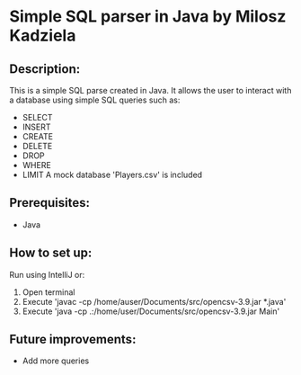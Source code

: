# Simple SQL parser in Java by Milosz Kadziela

## Description:
This is a simple SQL parse created in Java. It allows the user to interact with a database using simple SQL queries such as:
- SELECT
- INSERT
- CREATE
- DELETE
- DROP
- WHERE
- LIMIT
A mock database 'Players.csv' is included 

## Prerequisites:
- Java

## How to set up:
Run using IntelliJ or:
1. Open terminal
2. Execute 'javac -cp /home/auser/Documents/src/opencsv-3.9.jar *.java'
3. Execute 'java -cp .:/home/user/Documents/src/opencsv-3.9.jar Main'

## Future improvements:
- Add more queries